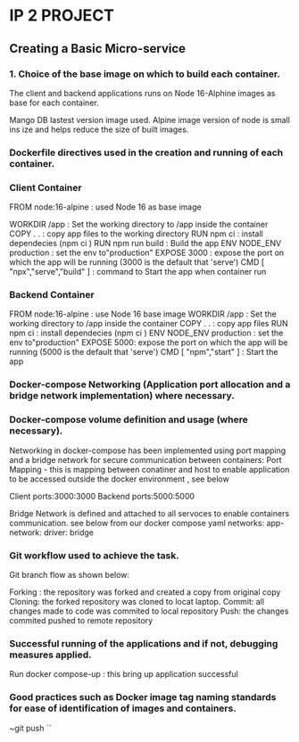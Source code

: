 # IP 2 PROJECT 
## Creating a Basic Micro-service
### 1. Choice of the base image on which to build each container.

The client and backend applications runs on Node 16-Alphine images as base for each container.

Mango DB lastest version image used.
Alpine image version of node is small ins ize and helps reduce the size of built images.

### Dockerfile directives used in the creation and running of each container.

### Client Container
FROM node:16-alpine : used Node 16 as base image

WORKDIR /app : Set the working directory to /app inside the container
COPY . . : copy app files to the working directory
RUN npm ci : install dependecies (npm ci )
RUN npm run build : Build the app
ENV NODE_ENV production : set the env to"production"
EXPOSE 3000 : expose the port on which the app will be running (3000 is the default that 'serve')
CMD [ "npx","serve","build" ] : command to Start the app when container run


### Backend Container
FROM node:16-alpine : use Node 16 base image
WORKDIR /app : Set the working directory to /app inside the container
COPY . . : copy app files
RUN npm ci : install dependecies (npm ci )
ENV NODE_ENV production : set the env to"production"
EXPOSE 5000: expose the port on which the app will be running (5000 is the default that 'serve')
CMD [ "npm","start" ] : Start the app



### Docker-compose Networking (Application port allocation and a bridge network implementation) where necessary.


### Docker-compose volume definition and usage (where necessary).
Networking in docker-compose has been implemented using port mapping and a bridge network for secure communication between containers:
Port Mapping -  this is mapping between conatiner and host to  enable application to be accessed outside the docker environment , see below

Client  ports:3000:3000
Backend ports:5000:5000

Bridge Network is defined and attached to all servoces to enable containers communication. see below from our docker compose yaml
networks:
  app-network:
    driver: bridge
    

### Git workflow used to achieve the task.
Git branch flow as shown below:

Forking : the repository was forked and created a copy from original copy
Cloning: the forked repository was  cloned to locat laptop.
Commit: all changes made to code was commited to local repository
Push: the changes commited pushed to remote repository

### Successful running of the applications and if not, debugging measures applied.
Run docker compose-up  : this bring up application successful

### Good practices such as Docker image tag naming standards for ease of identification of images and containers. 
~git push
``